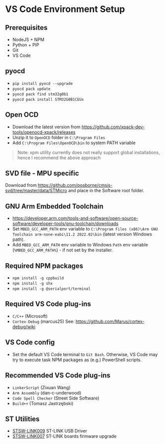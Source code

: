# VS Code Environment Setup
## Prerequisites
* NodeJS + NPM
* Python + PIP
* Git
* VS Code
## pyocd
* `pip install pyocd --upgrade`
* `pyocd pack update`
* `pyocd pack find stm32g0b1`
* `pyocd pack install STM32G0B1CEUx`
## Open OCD
* Download the latest version from https://github.com/xpack-dev-tools/openocd-xpack/releases
* Unzip it to `OpenOCD` folder in `C:\Program Files`
* Add `C:\Program Files\OpenOCD\bin` to system PATH variable
> Note: xpm utility currently does not really support global installations, hence I recommend the above approach
## SVD file - MPU specific
Download from https://github.com/posborne/cmsis-svd/tree/master/data/STMicro and place in the Software root folder.
## GNU Arm Embedded Toolchain
* https://developer.arm.com/tools-and-software/open-source-software/developer-tools/gnu-toolchain/downloads
* Set `MBED_GCC_ARM_PATH` env variable to `C:\Program Files (x86)\Arm GNU Toolchain arm-none-eabi\11.2 2022.02\bin` (latest version Windows path).
* Add `MBED_GCC_ARM_PATH` env variable to Windows `Path` env variable (`%MBED_GCC_ARM_PATH%`) - if not set by the installer.
## Required NPM packages
* `npm install -g cppbuild`
* `npm install -g shx`
* `npm install -g @serialport/terminal`
## Required VS Code plug-ins
* `C/C++` (Microsoft)
* `Cortex-Debug` (marcus25) See: https://github.com/Marus/cortex-debug/wiki
## VS Code config
* Set the default VS Code terminal to `Git Bash`. Otherwise, VS Code may try to execute task NPM packages as (e.g.) PowerShell scripts.
## Recommended VS Code plug-ins
* `LinkerScript` (Zixuan Wang)
* `Arm Assembly` (dan-c-underwood)
* `Code Spell Checker` (Street Side Software)
* `Build++` (Tomasz Jastrzębski)
## ST Utilities
* [STSW-LINK009](https://www.st.com/content/st_com/en/products/development-tools/software-development-tools/stm32-software-development-tools/stm32-utilities/stsw-link009.html) ST-LINK USB Driver
* [STSW-LINK007](https://www.st.com/content/st_com/en/products/development-tools/software-development-tools/stm32-software-development-tools/stm32-programmers/stsw-link007.html) ST-LINK boards firmware upgrade
